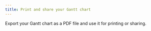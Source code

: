 ```yaml
---
title: Print and share your Gantt chart
---
```

Export your Gantt chart as a PDF file and use it for printing or sharing.
